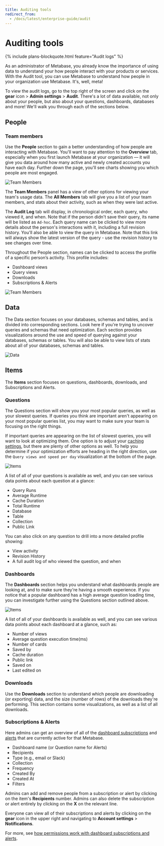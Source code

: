 ```yaml
---
title: Auditing tools
redirect_from:
  - /docs/latest/enterprise-guide/audit
---
```


# Auditing tools

{% include plans-blockquote.html feature="Audit logs" %}

As an administrator of Metabase, you already know the importance of using data to understand your how people interact with your products or services. With the Audit tool, you can use Metabase to understand how people in your organization use Metabase. It's, well, meta!

To view the audit logs, go to the top right of the screen and click on the **gear** icon > **Admin settings** > **Audit**. There's a lot of data available, not only about your people, but also about your questions, dashboards, databases and more! We'll walk you through each of the sections below.

## People

### Team members

Use the __People__ section to gain a better understanding of how people are interacting with Metabase. You'll want to pay attention to the __Overview__ tab, especially when you first launch Metabase at your organization — it will give you data around how many active and newly created accounts you have each day. Further down the page, you'll see charts showing you which people are most engaged.

![Team Members](./images/audit-team.png)

The __Team Members__ panel has a view of other options for viewing your team's usage data. The __All Members__ tab will give you a list of your team members, and stats about their activity, such as when they were last active.

The __Audit Log__ tab will display, in chronological order, each query, who viewed it, and when. Note that if the person didn't save their query, its name will be listed as `Ad-hoc`. Each query name can be clicked to view more details about the person's interactions with it, including a full revision history. You'll also be able to view the query in Metabase. Note that this link will always show the latest version of the query - use the revision history to see changes over time.

Throughout the People section, names can be clicked to access the profile of a specific person’s activity. This profile includes:

- Dashboard views
- Query views
- Downloads
- Subscriptions & Alerts

![Team Members](./images/audit-teammember.png)

## Data

The Data section focuses on your databases, schemas and tables, and is divided into corresponding sections. Look here if you're trying to uncover queries and schemas that need optimization. Each section provides visualizations around the use and speed of querying against your databases, schemas or tables. You will also be able to view lists of stats about all of your databases, schemas and tables.

![Data](./images/audit-data.png)

## Items

The __Items__ section focuses on questions, dashboards, downloads, and Subscriptions and Alerts.

### Questions

The Questions section will show you your most popular queries, as well as your slowest queries. If queries you think are important aren't appearing on your most popular queries list, you may want to make sure your team is focusing on the right things.

If important queries are appearing on the list of slowest queries, you will want to look at optimizing them. One option is to adjust your [caching settings](../configuring-metabase/caching.md), but there are plenty of other options as well. To help you determine if your optimization efforts are heading in the right direction, use the `Query views and speed per day` visualization at the bottom of the page.

![Items](./images/audit-questions.png)

A list of all of your questions is available as well, and you can see various data points about each question at a glance:

- Query Runs
- Average Runtime
- Cache Duration
- Total Runtime
- Database
- Table
- Collection
- Public Link

You can also click on any question to drill into a more detailed profile showing:

- View activity
- Revision History
- A full audit log of who viewed the question, and when

### Dashboards

The __Dashboards__ section helps you understand what dashboards people are looking at, and to make sure they're having a smooth experience. If you notice that a popular dashboard has a high average question loading time, you can investigate further using the Questions section outlined above.

![Items](./images/audit-dashboards.png)

A list of all of your dashboards is available as well, and you can see various data points about each dashboard at a glance, such as:

- Number of views
- Average question execution time(ms)
- Number of cards
- Saved by
- Cache duration
- Public link
- Saved on
- Last edited on

### Downloads

Use the __Downloads__ section to understand which people are downloading (or exporting) data, and the size (number of rows) of the downloads they're performing. This section contains some visualizations, as well as a list of all downloads.

### Subscriptions & Alerts

Here admins can get an overview of all of the [dashboard subscriptions][dashboard-subscriptions] and [alerts][alerts] that are currently active for that Metabase.

- Dashboard name (or Question name for Alerts)
- Recipients
- Type (e.g., email or Slack)
- Collection
- Frequency
- Created By
- Created At
- Filters

Admins can add and remove people from a subscription or alert by clicking on the item's __Recipients__ number. Admins can also delete the subscription or alert entirely by clicking on the **X** on the relevant line.

Everyone can view all of their subscriptions and alerts by clicking on the **gear** icon in the upper right and navigating to **Account settings** > **Notifications**.

For more, see [how permissions work with dashboard subscriptions and alerts](../dashboards/subscriptions.md#how-permissions-work-with-dashboard-subscriptions.md).

[alerts]: ../questions/sharing/alerts.md
[dashboard-subscriptions]: ../dashboards/subscriptions.md
